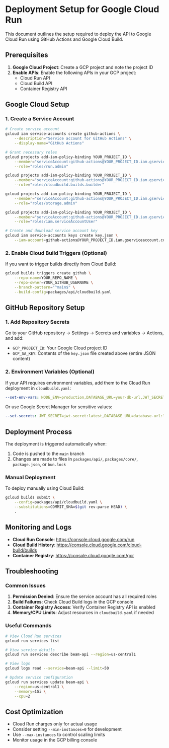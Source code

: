 # Deployment Setup for Google Cloud Run

This document outlines the setup required to deploy the API to Google Cloud Run using GitHub Actions and Google Cloud Build.

## Prerequisites

1. **Google Cloud Project**: Create a GCP project and note the project ID
2. **Enable APIs**: Enable the following APIs in your GCP project:
   - Cloud Run API
   - Cloud Build API
   - Container Registry API

## Google Cloud Setup

### 1. Create a Service Account

```bash
# Create service account
gcloud iam service-accounts create github-actions \
    --description="Service account for GitHub Actions" \
    --display-name="GitHub Actions"

# Grant necessary roles
gcloud projects add-iam-policy-binding YOUR_PROJECT_ID \
    --member="serviceAccount:github-actions@YOUR_PROJECT_ID.iam.gserviceaccount.com" \
    --role="roles/run.admin"

gcloud projects add-iam-policy-binding YOUR_PROJECT_ID \
    --member="serviceAccount:github-actions@YOUR_PROJECT_ID.iam.gserviceaccount.com" \
    --role="roles/cloudbuild.builds.builder"

gcloud projects add-iam-policy-binding YOUR_PROJECT_ID \
    --member="serviceAccount:github-actions@YOUR_PROJECT_ID.iam.gserviceaccount.com" \
    --role="roles/storage.admin"

gcloud projects add-iam-policy-binding YOUR_PROJECT_ID \
    --member="serviceAccount:github-actions@YOUR_PROJECT_ID.iam.gserviceaccount.com" \
    --role="roles/iam.serviceAccountUser"

# Create and download service account key
gcloud iam service-accounts keys create key.json \
    --iam-account=github-actions@YOUR_PROJECT_ID.iam.gserviceaccount.com
```

### 2. Enable Cloud Build Triggers (Optional)

If you want to trigger builds directly from Cloud Build:

```bash
gcloud builds triggers create github \
    --repo-name=YOUR_REPO_NAME \
    --repo-owner=YOUR_GITHUB_USERNAME \
    --branch-pattern="^main$" \
    --build-config=packages/api/cloudbuild.yaml
```

## GitHub Repository Setup

### 1. Add Repository Secrets

Go to your GitHub repository → Settings → Secrets and variables → Actions, and add:

- `GCP_PROJECT_ID`: Your Google Cloud project ID
- `GCP_SA_KEY`: Contents of the `key.json` file created above (entire JSON content)

### 2. Environment Variables (Optional)

If your API requires environment variables, add them to the Cloud Run deployment in `cloudbuild.yaml`:

```yaml
--set-env-vars: NODE_ENV=production,DATABASE_URL=your-db-url,JWT_SECRET=your-secret
```

Or use Google Secret Manager for sensitive values:

```yaml
--set-secrets: JWT_SECRET=jwt-secret:latest,DATABASE_URL=database-url:latest
```

## Deployment Process

The deployment is triggered automatically when:

1. Code is pushed to the `main` branch
2. Changes are made to files in `packages/api/`, `packages/core/`, `package.json`, or `bun.lock`

### Manual Deployment

To deploy manually using Cloud Build:

```bash
gcloud builds submit \
    --config=packages/api/cloudbuild.yaml \
    --substitutions=COMMIT_SHA=$(git rev-parse HEAD) \
    .
```

## Monitoring and Logs

- **Cloud Run Console**: https://console.cloud.google.com/run
- **Cloud Build History**: https://console.cloud.google.com/cloud-build/builds
- **Container Registry**: https://console.cloud.google.com/gcr

## Troubleshooting

### Common Issues

1. **Permission Denied**: Ensure the service account has all required roles
2. **Build Failures**: Check Cloud Build logs in the GCP console
3. **Container Registry Access**: Verify Container Registry API is enabled
4. **Memory/CPU Limits**: Adjust resources in `cloudbuild.yaml` if needed

### Useful Commands

```bash
# View Cloud Run services
gcloud run services list

# View service details
gcloud run services describe beam-api --region=us-central1

# View logs
gcloud logs read --service=beam-api --limit=50

# Update service configuration
gcloud run services update beam-api \
    --region=us-central1 \
    --memory=1Gi \
    --cpu=2
```

## Cost Optimization

- Cloud Run charges only for actual usage
- Consider setting `--min-instances=0` for development
- Use `--max-instances` to control scaling limits
- Monitor usage in the GCP billing console
